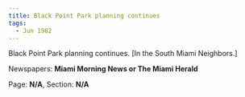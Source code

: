 ```yaml
---  
title: Black Point Park planning continues  
tags:  
  - Jun 1982  
---  
```

  
Black Point Park planning continues. [In the South Miami Neighbors.]  
  
Newspapers: **Miami Morning News or The Miami Herald**  
  
Page: **N/A**, Section: **N/A** 
